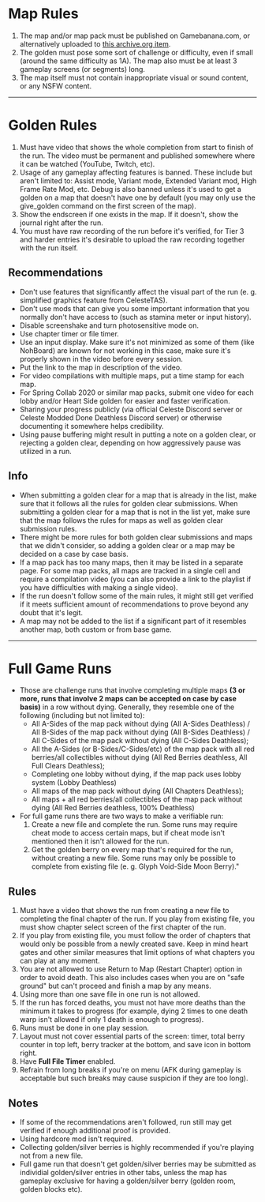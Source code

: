 # Map Rules

1. The map and/or map pack must be published on Gamebanana.com, or alternatively uploaded to [this archive.org item](https://archive.org/details/celeste-golden-list-removed-from-gb-maps).
2. The golden must pose some sort of challenge or difficulty, even if small (around the same difficulty as 1A). The map also must be at least 3 gameplay screens (or segments) long.
3. The map itself must not contain inappropriate visual or sound content, or any NSFW content.

---

# Golden Rules

1. Must have video that shows the whole completion from start to finish of the run. The video must be permanent and published somewhere where it can be watched (YouTube, Twitch, etc).
2. Usage of any gameplay affecting features is banned. These include but aren't limited to: Assist mode, Variant mode, Extended Variant mod, High Frame Rate Mod, etc. Debug is also banned unless it's used to get a golden on a map that doesn't have one by default (you may only use the give_golden command on the first screen of the map).
3. Show the endscreen if one exists in the map. If it doesn't, show the journal right after the run.
4. You must have raw recording of the run before it's verified, for Tier 3 and harder entries it's desirable to upload the raw recording together with the run itself.

## Recommendations

- Don't use features that significantly affect the visual part of the run (e. g. simplified graphics feature from CelesteTAS).
- Don't use mods that can give you some important information that you normally don't have access to (such as stamina meter or input history).
- Disable screenshake and turn photosensitive mode on.
- Use chapter timer or file timer.
- Use an input display. Make sure it's not minimized as some of them (like NohBoard) are known for not working in this case, make sure it's properly shown in the video before every session.
- Put the link to the map in description of the video.
- For video compilations with multiple maps, put a time stamp for each map.
- For Spring Collab 2020 or similar map packs, submit one video for each lobby and/or Heart Side golden for easier and faster verification.
- Sharing your progress publicly (via official Celeste Discord server or Celeste Modded Done Deathless Discord server) or otherwise documenting it somewhere helps credibility.
- Using pause buffering might result in putting a note on a golden clear, or rejecting a golden clear, depending on how aggressively pause was utilized in a run.

## Info

- When submitting a golden clear for a map that is already in the list, make sure that it follows all the rules for golden clear submissions. When submitting a golden clear for a map that is not in the list yet, make sure that the map follows the rules for maps as well as golden clear submission rules.
- There might be more rules for both golden clear submissions and maps that we didn't consider, so adding a golden clear or a map may be decided on a case by case basis.
- If a map pack has too many maps, then it may be listed in a separate page. For some map packs, all maps are tracked in a single cell and require a compilation video (you can also provide a link to the playlist if you have difficulties with making a single video).
- If the run doesn't follow some of the main rules, it might still get verified if it meets sufficient amount of recommendations to prove beyond any doubt that it's legit.
- A map may not be added to the list if a significant part of it resembles another map, both custom or from base game.

---

# Full Game Runs

- Those are challenge runs that involve completing multiple maps **(3 or more, runs that involve 2 maps can be accepted on case by case basis)** in a row without dying. Generally, they resemble one of the following (including but not limited to):
  - All A-Sides of the map pack without dying (All A-Sides Deathless) / All B-Sides of the map pack without dying (All B-Sides Deathless) / All C-Sides of the map pack without dying (All C-Sides Deathless);
  - All the A-Sides (or B-Sides/C-Sides/etc) of the map pack with all red berries/all collectibles without dying (All Red Berries deathless, All Full Clears Deathless);
  - Completing one lobby without dying, if the map pack uses lobby system (Lobby Deathless)
  - All maps of the map pack without dying (All Chapters Deathless);
  - All maps + all red berries/all collectibles of the map pack without dying (All Red Berries deathless, 100% Deathless)
- For full game runs there are two ways to make a verifiable run:
  1. Create a new file and complete the run. Some runs may require cheat mode to access certain maps, but if cheat mode isn't mentioned then it isn't allowed for the run.
  2. Get the golden berry on every map that's required for the run, without creating a new file. Some runs may only be possible to complete from existing file (e. g. Glyph Void-Side Moon Berry)."

## Rules

1. Must have a video that shows the run from creating a new file to completing the final chapter of the run. If you play from existing file, you must show chapter select screen of the first chapter of the run.
2. If you play from existing file, you must follow the order of chapters that would only be possible from a newly created save. Keep in mind heart gates and other similar measures that limit options of what chapters you can play at any moment.
3. You are not allowed to use Return to Map (Restart Chapter) option in order to avoid death. This also includes cases when you are on "safe ground" but can't proceed and finish a map by any means.
4. Using more than one save file in one run is not allowed.
5. If the run has forced deaths, you must not have more deaths than the minimum it takes to progress (for example, dying 2 times to one death warp isn't allowed if only 1 death is enough to progress).
6. Runs must be done in one play session.
7. Layout must not cover essential parts of the screen: timer, total berry counter in top left, berry tracker at the bottom, and save icon in bottom right.
8. Have **Full File Timer** enabled.
9. Refrain from long breaks if you're on menu (AFK during gameplay is acceptable but such breaks may cause suspicion if they are too long).

## Notes

- If some of the recommendations aren't followed, run still may get verified if enough additional proof is provided.
- Using hardcore mod isn't required.
- Collecting golden/silver berries is highly recommended if you're playing not from a new file.
- Full game run that doesn't get golden/silver berries may be submitted as individial golden/silver entries in other tabs, unless the map has gameplay exclusive for having a golden/silver berry (golden room, golden blocks etc).
